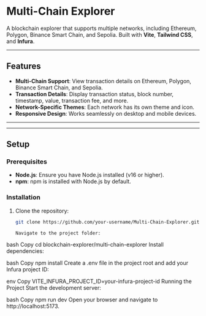 # Multi-Chain Explorer

A blockchain explorer that supports multiple networks, including Ethereum, Polygon, Binance Smart Chain, and Sepolia. Built with **Vite**, **Tailwind CSS**, and **Infura**.

---

## Features

- **Multi-Chain Support**: View transaction details on Ethereum, Polygon, Binance Smart Chain, and Sepolia.
- **Transaction Details**: Display transaction status, block number, timestamp, value, transaction fee, and more.
- **Network-Specific Themes**: Each network has its own theme and icon.
- **Responsive Design**: Works seamlessly on desktop and mobile devices.

---


---

## Setup

### Prerequisites

- **Node.js**: Ensure you have Node.js installed (v16 or higher).
- **npm**: npm is installed with Node.js by default.

### Installation

1. Clone the repository:
   ```bash
   git clone https://github.com/your-username/Multi-Chain-Explorer.git

   Navigate to the project folder:

bash
Copy
cd blockchain-explorer/multi-chain-explorer
Install dependencies:

bash
Copy
npm install
Create a .env file in the project root and add your Infura project ID:

env
Copy
VITE_INFURA_PROJECT_ID=your-infura-project-id
Running the Project
Start the development server:

bash
Copy
npm run dev
Open your browser and navigate to http://localhost:5173.
